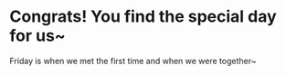 # Congrats! You find the special day for us~
Friday is when we met the first time and when we were together~

